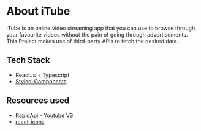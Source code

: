 # About iTube

iTube is an online video streaming app that you can use to browse through your favourite videos without the pain of going through advertisements. This Project makes use of third-party APIs to fetch the desired data.

## Tech Stack

- ReactJs + Typescript
- [Styled-Components](https://styled-components.com/)

## Resources used

- [RapidApi - Youtube V3](https://rapidapi.com/ytdlfree/api/youtube-v31)
- [react-icons](https://react-icons.github.io/react-icons/)
